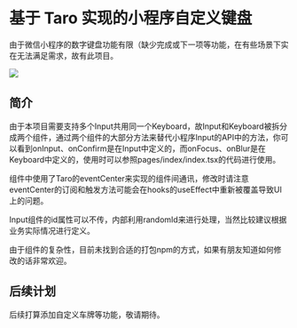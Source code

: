 # 基于 Taro 实现的小程序自定义键盘

由于微信小程序的数字键盘功能有限（缺少完成或下一项等功能，在有些场景下实在无法满足需求，故有此项目。


<img src="https://user-images.githubusercontent.com/2065312/149665621-7eed7604-ecb4-4e09-9ff7-22d812701d51.jpg">

## 简介
由于本项目需要支持多个Input共用同一个Keyboard，故Input和Keyboard被拆分成两个组件，通过两个组件的大部分方法来替代小程序Input的API中的方法，你可以看到onInput、onConfirm是在Input中定义的，而onFocus、onBlur是在Keyboard中定义的，使用时可以参照pages/index/index.tsx的代码进行使用。

组件中使用了Taro的eventCenter来实现的组件间通讯，修改时请注意eventCenter的订阅和触发方法可能会在hooks的useEffect中重新被覆盖导致UI上的问题。

Input组件的id属性可以不传，内部利用randomId来进行处理，当然比较建议根据业务实际情况进行定义。

由于组件的复杂性，目前未找到合适的打包npm的方式，如果有朋友知道如何修改的话非常欢迎。
## 后续计划
后续打算添加自定义车牌等功能，敬请期待。

